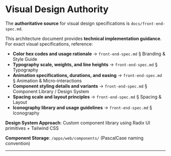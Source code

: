 # Visual Design Authority

The **authoritative source** for visual design specifications is `docs/front-end-spec.md`.

This architecture document provides **technical implementation guidance**. For exact visual specifications, reference:

- **Color hex codes and usage rationale** → `front-end-spec.md` § Branding & Style Guide
- **Typography scale, weights, and line heights** → `front-end-spec.md` § Typography
- **Animation specifications, durations, and easing** → `front-end-spec.md` § Animation & Micro-interactions
- **Component styling details and variants** → `front-end-spec.md` § Component Library / Design System
- **Spacing scale and layout principles** → `front-end-spec.md` § Spacing & Layout
- **Iconography library and usage guidelines** → `front-end-spec.md` § Iconography

**Design System Approach**: Custom component library using Radix UI primitives + Tailwind CSS

**Component Storage**: `/apps/web/components/` (PascalCase naming convention)

---
